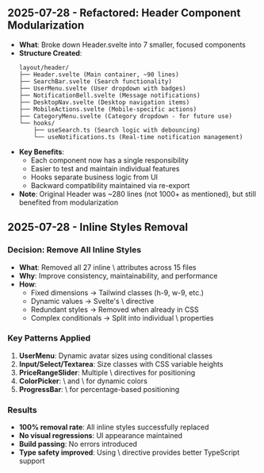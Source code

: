 

## 2025-07-28 - Refactored: Header Component Modularization
- **What**: Broke down Header.svelte into 7 smaller, focused components
- **Structure Created**:
  ```
  layout/header/
  ├── Header.svelte (Main container, ~90 lines)
  ├── SearchBar.svelte (Search functionality)
  ├── UserMenu.svelte (User dropdown with badges)
  ├── NotificationBell.svelte (Message notifications)
  ├── DesktopNav.svelte (Desktop navigation items)
  ├── MobileActions.svelte (Mobile-specific actions)
  ├── CategoryMenu.svelte (Category dropdown - for future use)
  └── hooks/
      ├── useSearch.ts (Search logic with debouncing)
      └── useNotifications.ts (Real-time notification management)
  ```
- **Key Benefits**:
  - Each component now has a single responsibility
  - Easier to test and maintain individual features
  - Hooks separate business logic from UI
  - Backward compatibility maintained via re-export
- **Note**: Original Header was ~280 lines (not 1000+ as mentioned), but still benefited from modularization

## 2025-07-28 - Inline Styles Removal
### Decision: Remove All Inline Styles
- **What**: Removed all 27 inline \ attributes across 15 files
- **Why**: Improve consistency, maintainability, and performance
- **How**: 
  - Fixed dimensions → Tailwind classes (h-9, w-9, etc.)
  - Dynamic values → Svelte's \ directive
  - Redundant styles → Removed when already in CSS
  - Complex conditionals → Split into individual \ properties

### Key Patterns Applied
1. **UserMenu**: Dynamic avatar sizes using conditional classes
2. **Input/Select/Textarea**: Size classes with CSS variable heights
3. **PriceRangeSlider**: Multiple \ directives for positioning
4. **ColorPicker**: \ and \ for dynamic colors
5. **ProgressBar**: \ for percentage-based positioning

### Results
- **100% removal rate**: All inline styles successfully replaced
- **No visual regressions**: UI appearance maintained
- **Build passing**: No errors introduced
- **Type safety improved**: Using \ directive provides better TypeScript support
